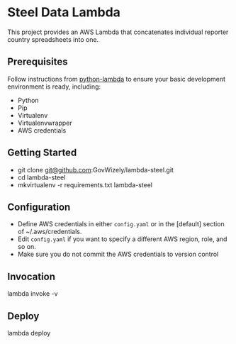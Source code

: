 # Steel Data Lambda

This project provides an AWS Lambda that concatenates individual reporter country spreadsheets into one.  

## Prerequisites

Follow instructions from [python-lambda](https://github.com/nficano/python-lambda) to ensure your basic development environment is ready,
including:

* Python
* Pip
* Virtualenv
* Virtualenvwrapper
* AWS credentials

## Getting Started

* git clone git@github.com:GovWizely/lambda-steel.git
* cd lambda-steel
* mkvirtualenv -r requirements.txt lambda-steel

## Configuration

* Define AWS credentials in either `config.yaml` or in the [default] section of ~/.aws/credentials.
* Edit `config.yaml` if you want to specify a different AWS region, role, and so on.
* Make sure you do not commit the AWS credentials to version control

## Invocation

  lambda invoke -v
 
## Deploy

  lambda deploy
